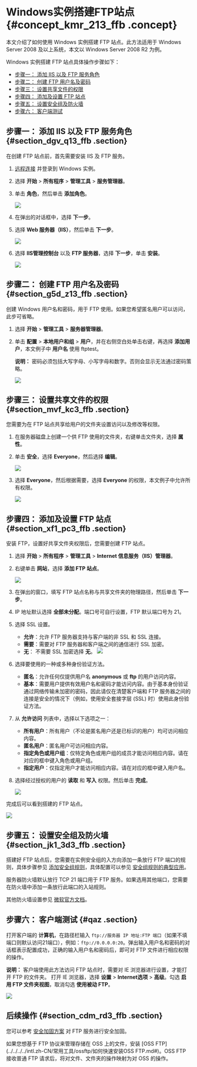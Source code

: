 # Windows实例搭建FTP站点 {#concept_kmr_213_ffb .concept}

本文介绍了如何使用 Windows 实例搭建 FTP 站点。此方法适用于 Windows Server 2008 及以上系统，本文以 Windows Server 2008 R2 为例。

Windows 实例搭建 FTP 站点具体操作步骤如下：

-   [步骤一： 添加 IIS 以及 FTP 服务角色](#)
-   [步骤二： 创建 FTP 用户名及密码](#)
-   [步骤三： 设置共享文件的权限](#)
-   [步骤四： 添加及设置 FTP 站点](#)
-   [步骤五： 设置安全组及防火墙](#)
-   [步骤六： 客户端测试](#)

## 步骤一： 添加 IIS 以及 FTP 服务角色 {#section_dgv_q13_ffb .section}

在创建 FTP 站点前，首先需要安装 IIS 及 FTP 服务。

1.  [远程连接](../../../../intl.zh-CN/用户指南/连接实例/使用软件连接Windows实例.md#) 并登录到 Windows 实例。
2.  选择 **开始** \> **所有程序** \> **管理工具** \> **服务管理器**。
3.  单击 **角色**，然后单击 **添加角色**。

    ![](http://static-aliyun-doc.oss-cn-hangzhou.aliyuncs.com/assets/img/21753/154044850112581_zh-CN.png)

4.  在弹出的对话框中，选择 **下一步**。
5.  选择 **Web 服务器（IIS）**，然后单击 **下一步**。

    ![](http://static-aliyun-doc.oss-cn-hangzhou.aliyuncs.com/assets/img/21753/154044850112582_zh-CN.png)

6.  选择 **IIS管理控制台** 以及 **FTP 服务器**，选择 **下一步**，单击 **安装**。

    ![](http://static-aliyun-doc.oss-cn-hangzhou.aliyuncs.com/assets/img/21753/154044850112583_zh-CN.png)


## 步骤二： 创建 FTP 用户名及密码 {#section_g5d_z13_ffb .section}

创建 Windows 用户名和密码，用于 FTP 使用。如果您希望匿名用户可以访问，此步可省略。

1.  选择 **开始** \> **管理工具** \> **服务器管理器**。
2.  单击 **配置** \> **本地用户和组** \> **用户**，并在右侧空白处单击右键，再选择 **添加用户**，本文例子中 **用户名** 使用 ftptest。

    **说明：** 密码必须包括大写字母、小写字母和数字。否则会显示无法通过密码策略。

    ![](http://static-aliyun-doc.oss-cn-hangzhou.aliyuncs.com/assets/img/21753/154044850112584_zh-CN.png)


## 步骤三： 设置共享文件的权限 {#section_mvf_kc3_ffb .section}

您需要为在 FTP 站点共享给用户的文件夹设置访问以及修改等权限。

1.  在服务器磁盘上创建一个供 FTP 使用的文件夹，右键单击文件夹，选择 **属性**。
2.  单击 **安全**，选择 **Everyone**，然后选择 **编辑**。

    ![](http://static-aliyun-doc.oss-cn-hangzhou.aliyuncs.com/assets/img/21753/154044850112585_zh-CN.png)

3.  选择 **Everyone**，然后根据需要，选择 **Everyone** 的权限，本文例子中允许所有权限。

    ![](http://static-aliyun-doc.oss-cn-hangzhou.aliyuncs.com/assets/img/21753/154044850112586_zh-CN.png)


## 步骤四： 添加及设置 FTP 站点 {#section_xf1_pc3_ffb .section}

安装 FTP，设置好共享文件夹权限后，您需要创建 FTP 站点。

1.  选择 **开始** \> **所有程序** \> **管理工具** \> **Internet 信息服务（IIS）管理器**。
2.  右键单击 **网站**，选择 **添加 FTP 站点**。

    ![](http://static-aliyun-doc.oss-cn-hangzhou.aliyuncs.com/assets/img/21753/154044850112587_zh-CN.png)

3.  在弹出的窗口，填写 FTP 站点名称与共享文件夹的物理路径，然后单击 **下一步**。
4.  IP 地址默认选择 **全部未分配**。端口号可自行设置，FTP 默认端口号为 21。
5.  选择 SSL 设置。

    -   **允许**：允许 FTP 服务器支持与客户端的非 SSL 和 SSL 连接。
    -   **需要**：需要对 FTP 服务器和客户端之间的通信进行 SSL 加密。
    -   **无**： 不需要 SSL 加密选择 **无**。
    ![](http://static-aliyun-doc.oss-cn-hangzhou.aliyuncs.com/assets/img/21753/154044850212588_zh-CN.png)

6.  选择要使用的一种或多种身份验证方法。
    -   **匿名**：允许任何仅提供用户名 **anonymous** 或 **ftp** 的用户访问内容。
    -   **基本**：需要用户提供有效用户名和密码才能访问内容。由于基本身份验证通过网络传输未加密的密码，因此请仅在清楚客户端和 FTP 服务器之间的连接是安全的情况下（例如，使用安全套接字层 \(SSL\) 时）使用此身份验证方法。
7.  从 **允许访问** 列表中，选择以下选项之一：
    -   **所有用户**：所有用户（不论是匿名用户还是已标识的用户）均可访问相应内容。
    -   **匿名用户**：匿名用户可访问相应内容。
    -   **指定角色或用户组**：仅特定角色或用户组的成员才能访问相应内容。请在对应的框中键入角色或用户组。
    -   **指定用户**：仅指定用户才能访问相应内容。请在对应的框中键入用户名。
8.  选择经过授权的用户的 **读取** 和 **写入** 权限。然后单击 **完成**。

    ![](http://static-aliyun-doc.oss-cn-hangzhou.aliyuncs.com/assets/img/21753/154044850212589_zh-CN.png)


完成后可以看到搭建的 FTP 站点。

![](http://static-aliyun-doc.oss-cn-hangzhou.aliyuncs.com/assets/img/21753/154044850212590_zh-CN.png)

## 步骤五： 设置安全组及防火墙 {#section_jk1_3d3_ffb .section}

搭建好 FTP 站点后，您需要在实例安全组的入方向添加一条放行 FTP 端口的规则，具体步骤参见 [添加安全组规则](../../../../intl.zh-CN/用户指南/安全组/添加安全组规则.md#)，具体配置可以参见 [安全组规则的典型应用](../../../../intl.zh-CN/用户指南/安全组/安全组规则的典型应用.md#)。

服务器防火墙默认放行 TCP 21 端口用于 FTP 服务。如果选用其他端口，您需要在防火墙中添加一条放行此端口的入站规则。

其他防火墙设置参见 [微软官方文档](https://technet.microsoft.com/zh-cn/library/hh831655(v=ws.11).aspx#Step4)。

## 步骤六： 客户端测试 {#qaz .section}

打开客户端的 **计算机**，在路径栏输入 `ftp://服务器 IP 地址:FTP 端口`（如果不填端口则默认访问21端口），例如：`ftp://0.0.0.0:20`。弹出输入用户名和密码的对话框表示配置成功，正确的输入用户名和密码后，即可对 FTP 文件进行相应权限的操作。

**说明：** 客户端使用此方法访问 FTP 站点时，需要对 IE 浏览器进行设置，才能打开 FTP 的文件夹。 打开 IE 浏览器，选择 **设置** \> **Internet选项** \> **高级**。勾选 **启用 FTP 文件夹视图**，取消勾选 **使用被动 FTP**。

![](http://static-aliyun-doc.oss-cn-hangzhou.aliyuncs.com/assets/img/21753/154044850212591_zh-CN.png)

## 后续操作 {#section_cdm_rd3_ffb .section}

您可以参考 [安全加固方案](https://www.alibabacloud.com/help/zh/doc-detail/37452.htm) 对 FTP 服务进行安全加固。

如果您想基于 FTP 协议来管理存储在 OSS 上的文件，安装 [OSS FTP](../../../../intl.zh-CN/常用工具/ossftp/如何快速安装OSS FTP.md#)。OSS FTP 接收普通 FTP 请求后，将对文件、文件夹的操作映射为对 OSS 的操作。

